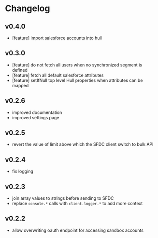 # Changelog

## v0.4.0
- [feature] import salesforce accounts into hull

## v0.3.0
- [feature] do not fetch all users when no synchronized segment is defined
- [feature] fetch all default salesforce attributes
- [feature] setIfNull top level Hull properties when attributes can be mapped

## v0.2.6
- improved documentation
- improved settings page

## v0.2.5
- revert the value of limit above which the SFDC client switch to bulk API

## v0.2.4
- fix logging

## v0.2.3
- join array values to strings before sending to SFDC
- replace `console.*` calls with `client.logger.*` to add more context

## v0.2.2
- allow overwriting oauth endpoint for accessing sandbox accounts
